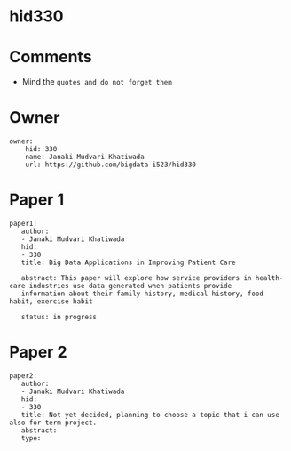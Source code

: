 # hid330
# Comments

* Mind the ```quotes and do not forget them```
 

# Owner

```
owner: 
    hid: 330
    name: Janaki Mudvari Khatiwada
    url: https://github.com/bigdata-i523/hid330
```

# Paper 1

```
paper1: 
   author: 
   - Janaki Mudvari Khatiwada
   hid:
   - 330
   title: Big Data Applications in Improving Patient Care
   
   abstract: This paper will explore how service providers in health-care industries use data generated when patients provide 
   information about their family history, medical history, food habit, exercise habit
   
   status: in progress
```
   
# Paper 2

```
paper2: 
   author: 
   - Janaki Mudvari Khatiwada
   hid:
   - 330
   title: Not yet decided, planning to choose a topic that i can use also for term project.
   abstract: 
   type: 
```


   
